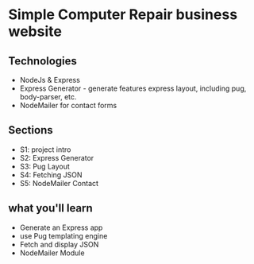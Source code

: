 # Simple Computer Repair business website 

## Technologies 
* NodeJs & Express
* Express Generator - generate features express layout, including pug, body-parser, etc. 
* NodeMailer for contact forms

## Sections
* S1: project intro
* S2: Express Generator
* S3: Pug Layout 
* S4: Fetching JSON
* S5: NodeMailer Contact

## what you'll learn 
* Generate an Express app
* use Pug templating engine 
* Fetch and display JSON
* NodeMailer Module
